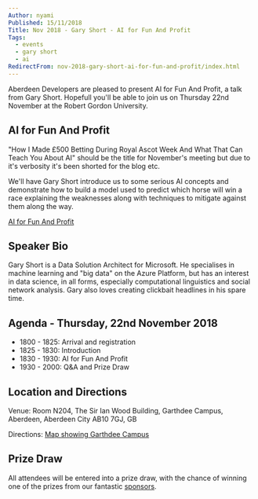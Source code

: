 ```yaml
---
Author: nyami
Published: 15/11/2018
Title: Nov 2018 - Gary Short - AI for Fun And Profit
Tags:
  - events
  - gary short
  - ai
RedirectFrom: nov-2018-gary-short-ai-for-fun-and-profit/index.html
---
```


Aberdeen Developers are pleased to present AI for Fun And Profit, a talk from Gary Short. Hopefull you'll be able to join us on Thursday 22nd November at the Robert Gordon University.

## AI for Fun And Profit

"How I Made £500 Betting During Royal Ascot Week And What That Can Teach You About AI" should be the title for November's meeting but due to it's verbosity it's been shorted for the blog etc.

We'll have Gary Short introduce us to some serious AI concepts and demonstrate how to build a model used to predict which horse will win a race explaining the weaknesses along with techniques to mitigate against them along the way.

[AI for Fun And Profit](https://www.meetup.com/Aberdeen-Developers-NET-User-Group/events/256043638/)

## Speaker Bio

Gary Short is a Data Solution Architect for Microsoft. He specialises in machine learning and "big data" on the Azure Platform, but has an interest in data science, in all forms, especially computational linguistics and social network analysis. Gary also loves creating clickbait headlines in his spare time.

## Agenda - Thursday, 22nd November 2018

* 1800 - 1825: Arrival and registration
* 1825 - 1830: Introduction
* 1830 - 1930: AI for Fun And Profit
* 1930 - 2000: Q&A and Prize Draw

## Location and Directions

Venue: Room N204, The Sir Ian Wood Building, Garthdee Campus, Aberdeen, Aberdeen City AB10 7GJ, GB

Directions: [Map showing Garthdee Campus](https://www.google.co.uk/maps/place/The+Sir+Ian+Wood+Building,+Garthdee+Rd,+Aberdeen+AB10+7GJ)

## Prize Draw

All attendees will be entered into a prize draw, with the chance of winning one of the prizes from our fantastic [sponsors](http://www.aberdeendevelopers.co.uk/sponsors/).
